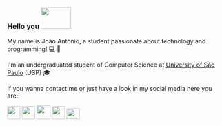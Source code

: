### Hello you <img src="https://media.giphy.com/media/bcKmIWkUMCjVm/giphy.gif" width="70" height="50"/>

My name is João Antônio, a student passionate about technology and programming! :computer: :green_heart:
 
I'm an undergraduated student of Computer Science at [University of São Paulo](https://www5.usp.br/) (USP) :mortar_board:

If you wanna contact me or just have a look in my social media here you are:

[<img src="https://image.flaticon.com/icons/png/512/174/174857.png" width="30" height="30"/>](https://www.linkedin.com/in/jo%C3%A3o-ant%C3%B4nio-misson-milhorim-1b39141b8/)
[<img src="https://upload.wikimedia.org/wikipedia/commons/thumb/e/ec/Medium_logo_Monogram.svg/1200px-Medium_logo_Monogram.svg.png" width="30" height="30"/>](https://medium.com/@joao.misson)
[<img src="https://facebookbrand.com/wp-content/uploads/2019/04/f_logo_RGB-Hex-Blue_512.png?w=512&h=512" width="32" height="32"/>](https://www.facebook.com/joao.antonio.misson)
[<img src="https://upload.wikimedia.org/wikipedia/commons/thumb/e/e7/Instagram_logo_2016.svg/1200px-Instagram_logo_2016.svg.png" width="30" height="30"/>](https://www.instagram.com/joao_misson/?hl=pt-br)
[<img src="https://logodownload.org/wp-content/uploads/2014/09/twitter-logo-4.png" width="30" height="25"/>](https://twitter.com/JMilhorim)

